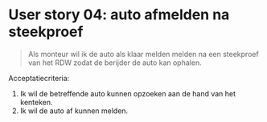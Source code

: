 # User story 04: auto afmelden na steekproef

> Als monteur wil ik de auto als klaar melden melden na een steekproef van het RDW zodat de berijder de auto kan ophalen.

Acceptatiecriteria:

1. Ik wil de betreffende auto kunnen opzoeken aan de hand van het kenteken.
1. Ik wil de auto af kunnen melden.
